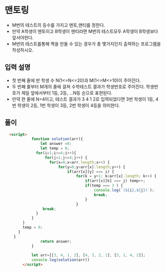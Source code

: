 # 맨토링
- M번의 테스트의 등수를 가지고 멘토,맨티를 정한다.
- 만약 A학생이 멘토이고 B학생이 멘티라면 M번의 테스트모두 A학생이 B학생보다 앞서야한다.
- M번의 테스트를통해 짝을 만들 수 있는 경우가 총 몇가지인지 출력하는 프로그램을 작성하시오.

## 입력 설명
- 첫 번째 줄에 반 학생 수 N(1<=N<=20)과 M(1<=M<=10)이 주어진다.
- 두 번째 줄부터 M개의 줄에 걸쳐 수학테스트 결과가 학생번호로 주어진다. 학생번호가 제일 앞에서부터 1등, 2등, ...N등 순으로 표현된다.
- 만약 한 줄에 N=4이고, 테스트 결과가 3 4 1 2로 입력되었다면 3번 학생이 1등, 4번 학생이 2등, 1번 학생이 3등, 2번 학생이 4등을 의미한다.


## 풀이 
```html
  <script>
            function solution(arr){
                let answer =0;
                let temp = 0;
              for(i=1;i<=4;i++){
                  for(j=1;j<=4;j++) {
                    for(x=0;x<arr.length;x++) {
                        for(y=0;y<arr[x].length;y++) {
                            if(arr[x][y] === i) {
                                for(k = y+1; k<arr[x].length; k++) {
                                    if(arr[x][k] === j) temp++;
                                    if(temp === 3 ) {
                                        console.log(`(${i},${j})`);         
                                        break;
                                    }
                                }                 
                 break;
              }
            }
        }
        temp = 0;
      }
    }
                return answer;
            }
            
            let arr=[[3, 4, 1, 2], [4, 3, 2, 1], [3, 1, 4, 2]];
            console.log(solution(arr))
        </script>
```


